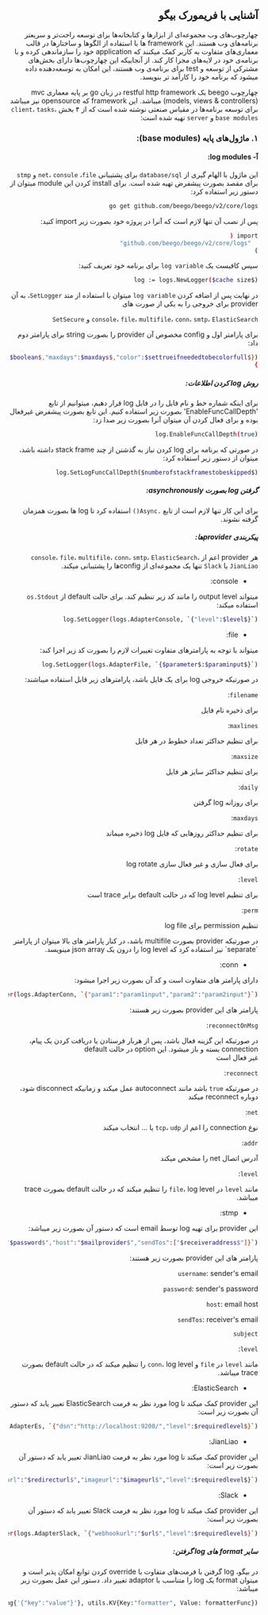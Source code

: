 <div dir="rtl">

## آشنایی با فریمورک بیگو
  چهارچوب‌های وب مجموعه‌ای از ابزارها و کتابخانه‌ها برای توسعه راحت‌تر و سریعتر برنامه‌های وب هستند. این framework ها با استفاده از الگوها و ساختارها در قالب معماری‌های متفاوت به کاربر کمک میکنند که application خود را سازماندهی کرده و با برنامه‌ی خود در لایه‌های مجزا کار کند. از آنجاییکه این چهارچوب‌ها دارای بخش‌های مشترکی از توسعه و test برای برنامه‌ی وب هستند، این امکان به توسعه‌دهنده داده میشود که برنامه خود را کارآمد تر بنویسد.
  
  چهارچوب beego یک restful http framework در زبان go بر پایه معماری mvc (models, views & controllers) میباشد. این framework که opensource نیز میباشد برای توسعه برنامه‌ها در مقیاس صنعتی نوشته شده است که از ۴ بخش `client`، `tasks`، `base modules` و `server` تهیه شده است:

### ۱. ماژول‌های پایه (base modules):
	
#### آ- log modules:
این ماژول با الهام گیری از `database/sql` برای پشتیبانی `net`، `consule` ،`file` و `stmp` برای مقصد بصورت پیشفرض تهیه شده است.
	برای install کردن این module میتوان از دستور زیر استفاده کرد:
	
  ```bash
go get github.com/beego/beego/v2/core/logs
```
  پس از نصب آن تنها لازم است که آنرا در پروژه خود بصورت زیر import کنید:
  ```bash
import (
	"github.com/beego/beego/v2/core/logs"
)
```
  سپس کافیست یک `log variable` برای برنامه خود تعریف کنید:
  ```bash
log := logs.NewLogger($cache size$)
```
  در نهایت پس از اضافه کردن `log variable` میتوان با استفاده از متد `SetLogger`، به آن provider برای خروجی را به یکی از صورت های
	
  `console`، `file`، `multifile`، `conn`، `smtp`، `ElasticSearch` و `SetSecure` 
  
  برای پارامتر اول و config مخصوص آن provider را بصورت string برای پارامتر دوم داد:    

  ```bash
log.SetLogger(logs.AdapterFile,{"filename":"$filename$","level":$level$,"maxlines":$maxlines$,"maxsize":$maxsize$,"daily":$boolean$,"maxdays":$maxdays$,"color":$settrueifneededtobecolorfull$})
}
```
##### روش log کردن اطلاعات:
برای اینکه شماره خط و نام فایل را در فایل log قرار دهیم، میتوانیم از تابع 'EnableFuncCallDepth' بصورت زیر استفاده کنیم. این تابع بصورت پیشفرض غیرفعال بوده و برای فعال کردن آن میتوان آنرا بصورت زیر صدا زد:
	
	
  ```bash
log.EnableFuncCallDepth(true)
```
در صورتی که برنامه برای log کردن نیاز به گذشتن از چند stack frame داشته باشد، میتوان از دستور زیر استفاده کرد:
  ```bash
log.SetLogFuncCallDepth($numberofstackframestobeskipped$)
```
##### گرفتن log بصورت asynchronously:
برای این کار تنها لازم است از تابع `.Async()` استفاده کرد تا log ها بصورت همزمان گرفته نشوند.

##### پیکربندی providerها:
هر provider اعم از `console`، `file`، ‍`multifile`‍، `conn`، `smtp`، ‍`ElasticSearch`، ‍`JianLiao` یا `Slack` تنها یک مجموعه‌ای از configها را پشتیبانی میکند.
	
- console:
	
میتواند output level را مانند کد زیر تنظیم کند. برای حالت default از `os.Stdout` استفاده میکند:
  ```bash
log.SetLogger(logs.AdapterConsole, `{"level":$level$}`)
```

- file:
	
میتواند با توجه به پارامتر‌های متفاوت تغییرات لازم را بصورت کد زیر اجرا کند:
  ```bash
log.SetLogger(logs.AdapterFile, `{$parameter$:$paraminput$}`)
```
	
در صورتیکه خروجی log برای یک فایل باشد، پارامترهای زیر قابل استفاده میباشند:


`filename`:<div dir="rtl"> برای ذخیره نام فایل</div>
	
`maxlines`:<div dir="rtl"> برای تنظیم حداکثر تعداد خطوط در هر فایل
</div>
	
`maxsize`:<div dir="rtl"> برای تنظیم حداکثر سایز هر فایل	
 </div>
	
`daily`:<div dir="rtl"> برای روزانه log گرفتن
</div>
	
`maxdays`:<div dir="rtl"> برای تنظیم حداکثر روزهایی که فایل log ذخیره میماند
</div>
	
`rotate`:<div dir="rtl"> برای فعال سازی و غیر فعال سازی log rotate
</div>
	
`level`:<div dir="rtl"> برای تنظیم log level که در حالت default برابر trace است
</div>
	
`perm`:<div dir="rtl"> تنظیم permission برای log file
</div>
در صورتیکه provider بصورت multifile باشد، در کنار پارامتر های بالا میتوان از پارامتر `separate` نیز استفاده کرد که log level را درون یک json array مینویسد.

- conn:
	
دارای پارامتر های متفاوت است و کد آن بصورت زیر اجرا میشود:
	
  ```bash
 log.SetLogger(logs.AdapterConn, `{"param1":"param1input","param2":"param2input"}`)
```
	
پارامتر های این provider بصورت زیر هستند:
	
`reconnectOnMsg`: <div dir="rtl">
	در صورتیکه این گزینه فعال باشد، پس از هربار فرستادن یا دریافت کردن یک پیام، connection بسته و باز میشود. این option در 
	حالت default </div>غیر فعال است

`reconnect`: <div dir="rtl">
	در صورتیکه `true` باشد مانند autoconnect عمل میکند و زمانیکه disconnect شود، دوباره reconnect میکند
</div>
	
`net`: <div dir="rtl">
	نوع connection را اعم از `tcp`، `udp` یا ... انتخاب میکند
</div>
	
`addr`: <div dir="rtl">
	آدرس اتصال net را مشخص میکند
</div>

`level`: <div dir="rtl">
	مانند `level` در `file`، log level را تنظیم میکند که در حالت default بصورت trace میباشد.
</div>

- stmp:

این provider برای تهیه log توسط email است که دستور آن بصورت زیر میباشد:
	
  ```bash
log.SetLogger(logs.AdapterMail, `{"username":"$emailaddress$","password":"$password$","host":"$mailprovider$","sendTos":["$receiveraddress$"]}`)
```
	
پارامتر های این provider بصورت زیر هستند:
	
`username`: sender's email

`password`: sender's password
	
`host`: email host
	
`sendTos`: receiver's email

`subject`

`level`: <div dir="rtl">
	مانند `level` در `file` و `conn`، log level را تنظیم میکند که در حالت default بصورت trace میباشد.
</div>

- ElasticSearch:

این provider کمک میکند تا log مورد نظر به فرمت ElasticSearch تعییر یابد که دستور آن بصورت زیر است:
	
  ```bash
log.SetLogger(logs.AdapterEs, `{"dsn":"http://localhost:9200/","level":$requiredlevel$}`)
```
	
- JianLiao:

این provider کمک میکند تا log مورد نظر به فرمت JianLiao تعییر یابد که دستور آن بصورت زیر است:
	
  ```bash
log.SetLogger(logs.AdapterJianLiao, `{"authorname":"$authorname$","title":"$title$", "webhookurl":"$url$", "redirecturl":"$redirecturl$","imageurl":"$imageurl$","level":$requiredlevel$}`)
```
	
- Slack:

این provider کمک میکند تا log مورد نظر به فرمت Slack تعییر یابد که دستور آن بصورت زیر است:
	
  ```bash
log.SetLogger(logs.AdapterSlack, `{"webhookurl":"$url$","level":$requiredlevel$}`)
```

##### سایر format های log گرفتن:
در بیگو، log گرفتن با فرمت‌های متفاوت با override کردن توابع امکان پذیر است و میتوان format یک log را متناسب با adaptor تغییر داد. دستور این عمل بصورت زیر میباشد:
	
  ```bash
log.SetLoggerWithOpts("adapterName", []string{'{"key":"value"}'}, utils.KV{Key:"formatter", Value: formatterFunc})
```

	

	
</div>
